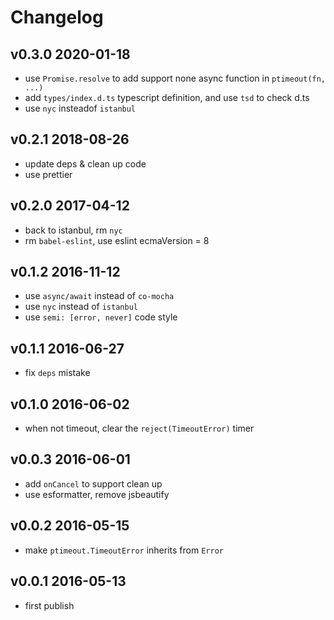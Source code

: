 # Changelog

## v0.3.0 2020-01-18

- use `Promise.resolve` to add support none async function in `ptimeout(fn, ...)`
- add `types/index.d.ts` typescript definition, and use `tsd` to check d.ts
- use `nyc` insteadof `istanbul`

## v0.2.1 2018-08-26

- update deps & clean up code
- use prettier

## v0.2.0 2017-04-12

- back to istanbul, rm `nyc`
- rm `babel-eslint`, use eslint ecmaVersion = 8

## v0.1.2 2016-11-12

- use `async/await` instead of `co-mocha`
- use `nyc` instead of `istanbul`
- use `semi: [error, never]` code style

## v0.1.1 2016-06-27

- fix `deps` mistake

## v0.1.0 2016-06-02

- when not timeout, clear the `reject(TimeoutError)` timer

## v0.0.3 2016-06-01

- add `onCancel` to support clean up
- use esformatter, remove jsbeautify

## v0.0.2 2016-05-15

- make `ptimeout.TimeoutError` inherits from `Error`

## v0.0.1 2016-05-13

- first publish
